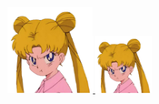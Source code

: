 <a href="https://example.com">
  <img src="image.png" alt="Icon" width="150" height="150" />
</a>

<a href="https://chelcey.github.io/Github-Practice/abcProjects">
  <img src="image.png" alt="Projects" width="100" height="100" />
</a>




